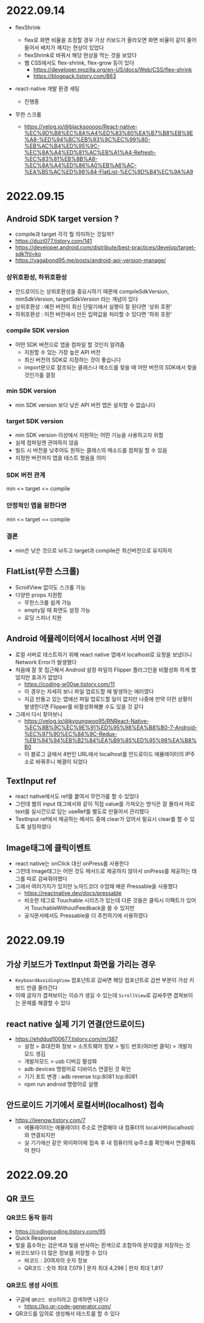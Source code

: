 # 2022.09.14

- flexShrink

  - flex로 화면 비율을 조정할 경우 가상 키보드가 올라오면 화면 비율이 같이 줄어들어서 배치가 깨지는 현상이 있었다
  - flexShrink로 바꿔서 해당 현상을 막는 것을 보았다
  - 웹 CSS에서도 flex-shrink, flex-grow 등이 있다
    - https://developer.mozilla.org/en-US/docs/Web/CSS/flex-shrink
    - https://blogpack.tistory.com/863

- react-native 개발 환경 세팅

  - 진행중

- 무한 스크롤
  - https://velog.io/@blacksooooo/React-native-%EC%9D%B8%EC%8A%A4%ED%83%80%EA%B7%B8%EB%9E%A8-%ED%94%BC%EB%93%9C%EC%99%80-%EB%AC%B4%ED%95%9C-%EC%8A%A4%ED%81%AC%EB%A1%A4-Refresh-%EC%83%81%EB%8B%A8-%EC%8A%A4%ED%86%A0%EB%A6%AC-%EA%B5%AC%ED%98%84-FlatList-%EC%9D%B4%EC%9A%A9

# 2022.09.15

## Android SDK target version ?

- compile과 target 각각 뭘 의미하는 것일까?
- https://duzi077.tistory.com/141
- https://developer.android.com/distribute/best-practices/develop/target-sdk?hl=ko
- https://vagabond95.me/posts/android-api-version-manage/

### 상위호환성, 하위호환성

- 안드로이드는 상위호환성을 중요시하기 때문에 compileSdkVersion, minSdkVersion, targetSdkVersion 라는 개념이 있다
- 상위호환성 : 예전 버전이 최신 단말기에서 실행이 잘 된다면 '상위 호환'
- 하위호환성 : 이전 버전에서 만든 입력값을 처리할 수 있다면 '하위 호환'

### compile SDK version

- 어떤 SDK 버전으로 앱을 컴파일 할 것인지 알려줌
  - 지원할 수 있는 가장 높은 API 버전
  - 최신 버전의 SDK로 지정하는 것이 좋습니다
  - import문으로 참조되는 클래스나 메소드를 찾을 때 어떤 버전의 SDK에서 찾을 것인가를 결정

### min SDK version

- min SDK version 보다 낮은 API 버전 앱은 설치할 수 없습니다

### target SDK version

- min SDK version 이상에서 지원하는 어떤 기능을 사용하고자 위함
- 실제 컴파일엔 관여하지 않음
- 빌드 시 버전을 낮추어도 원하는 클래스의 메소드를 컴파일 할 수 있음
- 지정한 버전까지 앱을 테스트 했음을 의미

### SDK 버전 관계

min <= target <= compile

### 안정적인 앱을 원한다면

min <= target == compile

### 결론

- min은 낮은 것으로 놔두고 target과 compile은 최신버전으로 유지하자

## FlatList(무한 스크롤)

- ScrollView 없이도 스크롤 가능
- 다양한 props 지원함
  - 무한스크롤 쉽게 가능
  - empty일 때 화면도 설정 가능
  - 로딩 스피너 지원

## Android 에뮬레이터에서 localhost 서버 연결

- 로컬 서버로 테스트하기 위해 react native 앱에서 localhost로 요청을 보냈더니 Network Error가 발생했다
- 처음에 잘 못 접근해서 Android 설정 파일의 Flipper 플러그인을 비활성화 하게 했었지만 효과가 없었다
  - https://coding-w00se.tistory.com/11
  - 이 경우는 자세히 보니 파일 업로드할 때 발생하는 에러였다
  - 지금 만들고 있는 앱에선 파일 업로드할 일이 없지만 나중에 만약 이런 상황이 발생한다면 Flipper를 비활성화해볼 수도 있을 것 같다
- 그래서 다시 찾아보니
  - https://velog.io/@kyoungwoo95/RNReact-Native-%EC%8B%9C%EC%9E%91%ED%95%98%EA%B8%B0-7-Android-%EC%97%90%EC%84%9C-Redux-%EB%94%94%EB%B2%84%EA%B9%85%ED%95%98%EA%B8%B0
  - 이 블로그 글에서 4번인 URL에서 localhost를 안드로이드 애뮬레이터의 IP주소로 바꿔주니 해결이 되었다

## TextInput ref

- react native에서도 ref를 붙여서 무언가를 할 수 있었다
- 그런데 웹의 input 태그에서와 같이 직접 value를 가져오는 방식은 잘 몰라서 따로 text를 실시간으로 담는 useRef를 별도로 만들어서 관리했다
- TextInput ref에서 제공하는 메서드 중에 clear가 있어서 필요시 clear를 할 수 있도록 설정하였다

## Image태그에 클릭이벤트

- react native는 onClick 대신 onPress를 사용한다
- 그런데 Image태그는 어떤 것도 메서드로 제공하지 않아서 onPress를 제공하는 태그를 따로 감싸줘야했다
- 그래서 여러가지가 있지만 노마드코더 수업때 배운 Pressable을 사용했다
  - https://reactnative.dev/docs/pressable
  - 비슷한 태그로 Touchable 시리즈가 있는데 다른 것들은 클릭시 이펙트가 있어서 TouchableWithoutFeedback을 쓸 수 있지만
  - 공식문서에서도 Pressable을 더 추천하기에 사용하였다

# 2022.09.19

## 가상 키보드가 TextInput 화면을 가리는 경우

- `KeyboardAvoidingView` 컴포넌트로 감싸면 해당 컴포넌트로 감싼 부분이 가상 키보드 만큼 올라간다
- 이때 글자가 겹쳐보이는 이슈가 생길 수 있는데 `ScrollView`로 감싸주면 겹쳐보이는 문제를 해결할 수 있다

## react native 실제 기기 연결(안드로이드)

- https://ehddud100677.tistory.com/m/387
  - 설정 > 휴대전화 정보 > 소프트웨어 정보 > 빌드 번호(여러번 클릭) > 개발자 모드 생김
  - 개발자모드 > usb 디버깅 활성화
  - adb devices 명령어로 디바이스 연결된 것 확인
  - 기기 포트 변경 : adb reverse tcp:8081 tcp:8081
  - npm run android 명령어로 실행

## 안드로이드 기기에서 로컬서버(localhost) 접속

- https://leenow.tistory.com/7
  - 에뮬레이터는 에뮬레이터 주소로 연결해야 내 컴퓨터의 local서버(localhost)와 연결되지만
  - 실 기기에선 같은 와이파이에 접속 후 내 컴퓨터의 ip주소를 확인해서 연결해줘야 한다

# 2022.09.20

## QR 코드

### QR코드 동작 원리

- https://codingcoding.tistory.com/95
- Quick Response
- 빛을 흡수하는 검은색과 빛을 반사하는 흰색으로 조합하여 문자열을 저장하는 것
- 바코드보다 더 많은 정보를 저장할 수 있다
  - 바코드 : 20여자의 숫자 정보
  - QR코드 : 숫자 최대 7,079 | 문자 최대 4,296 | 한자 최대 1,817

### QR코드 생성 사이트

- 구글에 `QR코드 생성`이라고 검색하면 나온다
  - https://ko.qr-code-generator.com/
- QR코드를 임의로 생성해서 테스트를 할 수 있다
